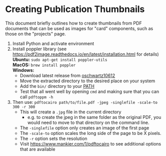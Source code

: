 ---
---

# Creating Publication Thumbnails

This document briefly outlines how to create thumbnails from PDF documents that can be used as images for "card" components, such as those on the "projects" page.

1. Install Python and activate environment
2. Install poppler library (see https://pdf2image.readthedocs.io/en/latest/installation.html for details)
  <br>**Ubuntu:**
   ```sudo apt-get install poppler-utils```
  <br>**MacOS:**
  ```brew install poppler```
  <br>**Windows:**
    - Download latest release from [oschwartz10612](https://github.com/oschwartz10612/poppler-windows)
    - Move the extracted directory to the desired place on your system
    - Add the ```bin/``` directory to your [PATH](https://www.architectryan.com/2018/03/17/add-to-the-path-on-windows-10/)
    - Test that all went well by opening ```cmd``` and making sure that you can call ```pdftoppm -h```
3. Then use:
  ```pdftocairo path/to/file.pdf -jpeg -singlefile -scale-to 300 -r 300```
    - This will create a ```.jpg``` file in the current directory
      - e.g. to create the jpeg in the same folder as the original PDF, you would need to move to that directory on the command line.
    - The ```-singlefile``` option only creates an image of the first page
    - The ```-scale-to``` option scales the long side of the page to be X pixels.
    - The ```-r``` option sets the resolution
    - Visit https://www.mankier.com/1/pdftocairo to see additional options that are available
   
